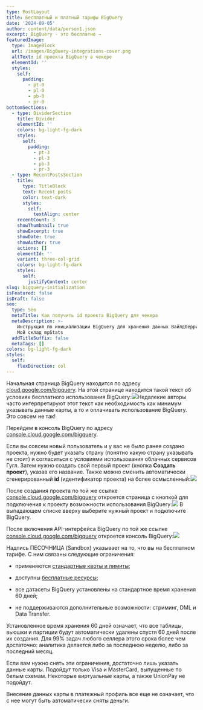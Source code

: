 ```yaml
---
type: PostLayout
title: Бесплатный и платный тарифы BigQuery
date: '2024-09-05'
author: content/data/person1.json
excerpt: BigQuery - это бесплатно →
featuredImage:
  type: ImageBlock
  url: /images/BigQuery-integrations-cover.png
  altText: id проекта BigQuery в чекере
  elementId: ''
  styles:
    self:
      padding:
        - pt-0
        - pl-0
        - pb-0
        - pr-0
bottomSections:
  - type: DividerSection
    title: Divider
    elementId: ''
    colors: bg-light-fg-dark
    styles:
      self:
        padding:
          - pt-3
          - pl-3
          - pb-3
          - pr-3
  - type: RecentPostsSection
    title:
      type: TitleBlock
      text: Recent posts
      color: text-dark
      styles:
        self:
          textAlign: center
    recentCount: 3
    showThumbnail: true
    showExcerpt: true
    showDate: true
    showAuthor: true
    actions: []
    elementId: ''
    variant: three-col-grid
    colors: bg-light-fg-dark
    styles:
      self:
        justifyContent: center
slug: bigquery-initialization
isFeatured: false
isDraft: false
seo:
  type: Seo
  metaTitle: Как получить id проекта BigQuery для чекера
  metaDescription: >-
    Инструкция по инициализации BigQuery для хранения данных Вайлдберриз Озон
    Мой склад mpStats
  addTitleSuffix: false
  metaTags: []
colors: bg-light-fg-dark
styles:
  self:
    flexDirection: col
---
```

Начальная страница BigQuery находится по адресу [cloud.google.com/bigquery](https://cloud.google.com/bigquery/). На этой странице находится такой текст об условиях бесплатного использования BigQuery:![](/images/BQ-free-start-300-1.PNG)Недалекие авторы часто интерпретируют этот текст как необходимость как минимум указывать данные карты, а то и оплачивать использование BigQuery. Это совсем не так!

Перейдем в консоль BigQuery по адресу [console.cloud.google.com/bigquery](https://console.cloud.google.com/bigquery).

Если вы совсем новый пользователь и у вас не было ранее создано проекта, нужно будет указать страну (понятно какую страну указывать не стоит) и согласиться с условиями использования облачных сервисов Гугл. Затем нужно создать свой первый проект (кнопка **Создать проект**), указав его название. Также можно сменить автоматически сгенерированный **id** (идентификатор проекта) на более осмысленный:![](/images/create-bq-project.PNG)

После создания проекта по той же ссылке [console.cloud.google.com/bigquery](https://console.cloud.google.com/bigquery) откроется страница с кнопкой для подключения к проекту возможности использования BigQuery:![](/images/bq-enable-api.PNG)
В выпадающем списке вверху выберите нужный проект и подключите BigQuery.

После включения API-интерфейса BigQuery по той же ссылке [console.cloud.google.com/bigquery](https://cloud.google.com/bigquery/) откроется консоль BigQuery:![](/images/sandbox-bq.PNG)

Надпись ПЕСОЧНИЦА (Sandbox) указывает на то, что вы на бесплатном тарифе. С ним связаны следующие ограничения:

*   применяются [стандартные квоты и лимиты](https://cloud.google.com/bigquery/quotas);

*   доступны [бесплатные ресурсы](https://cloud.google.com/bigquery/pricing#free-tier);

*   все датасеты BigQuery установлены на стандартное время хранения 60 дней;

*   не поддерживаются дополнительные возможности: стриминг, DML и Data Transfer.

Установленное время хранения 60 дней означает, что все таблицы, вьюшки и партиции будут автоматически удалены спустя 60 дней после их создания. Для 99% задач любого селлера этого срока более чем достаточно: аналитика делается либо за последнюю неделю, либо за последний месяц.

Если вам нужно снять эти ограничения, достаточно лишь указать данные карты. Подойдут только Visa и MasterCard, выпущенные по белым схемам. Некоторые виртуальные карты, а также UnionPay не подойдут.

Внесение данных карты в платежный профиль все еще не означает, что с нее могут быть автоматически сняты деньги.
